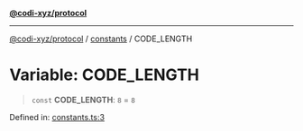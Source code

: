 [**@codi-xyz/protocol**](../../README.md)

***

[@codi-xyz/protocol](../../modules.md) / [constants](../README.md) / CODE\_LENGTH

# Variable: CODE\_LENGTH

> `const` **CODE\_LENGTH**: `8` = `8`

Defined in: [constants.ts:3](https://github.com/codi-xyz/protocol/blob/002e813eac9470bcfdb2a1790ddea7c341cb39dd/src/constants.ts#L3)
